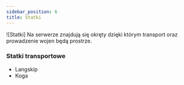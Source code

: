 ```yaml
---
sidebar_position: 6
title: Statki
---
```

![Statki]
Na serwerze znajdują się okręty dzięki którym transport oraz prowadzenie wojen będą prostrze.

### Statki transportowe
- Langskip
- Koga